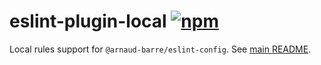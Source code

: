 # eslint-plugin-local [![npm](https://img.shields.io/npm/v/@arnaud-barre/eslint-plugin-local)](https://www.npmjs.com/package/@arnaud-barre/eslint-plugin-local)

Local rules support for `@arnaud-barre/eslint-config`. See [main README](../README.md).
